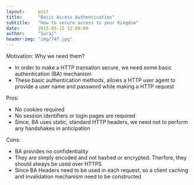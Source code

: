 ```yaml
---
layout:     post
title:      "Basic Access Authentication"
subtitle:   "How to secure access to your Kingdom"
date:       2015-05-15 12:00:00
author:     "Suraj"
header-img: "img/747.jpg"
---
```


<p>Motivation: Why we need them?</p>
<ul>
	<li>In order to make a HTTP transation secure, we need some basic authentication (BA) mechanism</li>
	<li>These basic authentication methods, allows a HTTP user agent to provide a user name and password while making a HTTP request</li>
</ul>
<p>Pros:</p>
<ul>
	<li>No cookies required</li>
	<li>No session identifiers or login pages are required</li>
	<li>Since, BA uses static, standard HTTP headers, we need not to perform any handshakes in anticipation</li>
</ul>
<p>Cons:</p>
<ul>
	<li>BA provides no confidentiality</li>
	<li>They are simply encoded and not hashed or encrypted. Therfore, they should always be used over HTTPS</li>
	<li>Since BA Headers need to be used in each request, so a client caching and invalidation mechanism need to be constructed</li>
</ul>